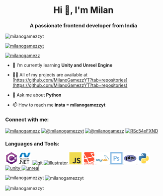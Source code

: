 <h1 align="center">Hi 👋, I'm Milan</h1>
<h3 align="center">A passionate frontend developer from India</h3>

<p align="left"> <img src="https://komarev.com/ghpvc/?username=milanogamezzyt&label=Profile%20views&color=0e75b6&style=flat" alt="milanogamezzyt" /> </p>

<p align="left"> <a href="https://github.com/ryo-ma/github-profile-trophy"><img src="https://github-profile-trophy.vercel.app/?username=milanogamezzyt" alt="milanogamezzyt" /></a> </p>

<p align="left"> <a href="https://twitter.com/milanogamezz" target="blank"><img src="https://img.shields.io/twitter/follow/milanogamezz?logo=twitter&style=for-the-badge" alt="milanogamezz" /></a> </p>

- 🌱 I’m currently learning **Unity and Unreel Engine**

- 👨‍💻 All of my projects are available at [https://github.com/MilanoGamezzYT?tab=repositories](https://github.com/MilanoGamezzYT?tab=repositories)

- 💬 Ask me about **Python**

- 📫 How to reach me **insta = milanogamezzyt**

<h3 align="left">Connect with me:</h3>
<p align="left">
<a href="https://twitter.com/milanogamezz" target="blank"><img align="center" src="https://raw.githubusercontent.com/rahuldkjain/github-profile-readme-generator/master/src/images/icons/Social/twitter.svg" alt="milanogamezz" height="30" width="40" /></a>
<a href="https://instagram.com/@milanogamezzyt" target="blank"><img align="center" src="https://raw.githubusercontent.com/rahuldkjain/github-profile-readme-generator/master/src/images/icons/Social/instagram.svg" alt="@milanogamezzyt" height="30" width="40" /></a>
<a href="https://www.youtube.com/c/@milanogamezz" target="blank"><img align="center" src="https://raw.githubusercontent.com/rahuldkjain/github-profile-readme-generator/master/src/images/icons/Social/youtube.svg" alt="@milanogamezz" height="30" width="40" /></a>
<a href="https://discord.gg/RSc54xFXND" target="blank"><img align="center" src="https://raw.githubusercontent.com/rahuldkjain/github-profile-readme-generator/master/src/images/icons/Social/discord.svg" alt="RSc54xFXND" height="30" width="40" /></a>
</p>

<h3 align="left">Languages and Tools:</h3>
<p align="left"> <a href="https://www.w3schools.com/cs/" target="_blank" rel="noreferrer"> <img src="https://raw.githubusercontent.com/devicons/devicon/master/icons/csharp/csharp-original.svg" alt="csharp" width="40" height="40"/> </a> <a href="https://dotnet.microsoft.com/" target="_blank" rel="noreferrer"> <img src="https://raw.githubusercontent.com/devicons/devicon/master/icons/dot-net/dot-net-original-wordmark.svg" alt="dotnet" width="40" height="40"/> </a> <a href="https://git-scm.com/" target="_blank" rel="noreferrer"> <img src="https://www.vectorlogo.zone/logos/git-scm/git-scm-icon.svg" alt="git" width="40" height="40"/> </a> <a href="https://www.adobe.com/in/products/illustrator.html" target="_blank" rel="noreferrer"> <img src="https://www.vectorlogo.zone/logos/adobe_illustrator/adobe_illustrator-icon.svg" alt="illustrator" width="40" height="40"/> </a> <a href="https://developer.mozilla.org/en-US/docs/Web/JavaScript" target="_blank" rel="noreferrer"> <img src="https://raw.githubusercontent.com/devicons/devicon/master/icons/javascript/javascript-original.svg" alt="javascript" width="40" height="40"/> </a> <a href="https://laravel.com/" target="_blank" rel="noreferrer"> <img src="https://raw.githubusercontent.com/devicons/devicon/master/icons/laravel/laravel-plain-wordmark.svg" alt="laravel" width="40" height="40"/> </a> <a href="https://www.mysql.com/" target="_blank" rel="noreferrer"> <img src="https://raw.githubusercontent.com/devicons/devicon/master/icons/mysql/mysql-original-wordmark.svg" alt="mysql" width="40" height="40"/> </a> <a href="https://www.photoshop.com/en" target="_blank" rel="noreferrer"> <img src="https://raw.githubusercontent.com/devicons/devicon/master/icons/photoshop/photoshop-line.svg" alt="photoshop" width="40" height="40"/> </a> <a href="https://www.php.net" target="_blank" rel="noreferrer"> <img src="https://raw.githubusercontent.com/devicons/devicon/master/icons/php/php-original.svg" alt="php" width="40" height="40"/> </a> <a href="https://www.python.org" target="_blank" rel="noreferrer"> <img src="https://raw.githubusercontent.com/devicons/devicon/master/icons/python/python-original.svg" alt="python" width="40" height="40"/> </a> <a href="https://unity.com/" target="_blank" rel="noreferrer"> <img src="https://www.vectorlogo.zone/logos/unity3d/unity3d-icon.svg" alt="unity" width="40" height="40"/> </a> <a href="https://unrealengine.com/" target="_blank" rel="noreferrer"> <img src="https://raw.githubusercontent.com/kenangundogan/fontisto/036b7eca71aab1bef8e6a0518f7329f13ed62f6b/icons/svg/brand/unreal-engine.svg" alt="unreal" width="40" height="40"/> </a> </p>

<p><img align="left" src="https://github-readme-stats.vercel.app/api/top-langs?username=milanogamezzyt&show_icons=true&locale=en&layout=compact" alt="milanogamezzyt" /></p>

<p>&nbsp;<img align="center" src="https://github-readme-stats.vercel.app/api?username=milanogamezzyt&show_icons=true&locale=en" alt="milanogamezzyt" /></p>

<p><img align="center" src="https://github-readme-streak-stats.herokuapp.com/?user=milanogamezzyt&" alt="milanogamezzyt" /></p>
